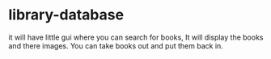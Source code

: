 # library-database
it will have little gui where you can search for books, It will display the books and there images. You can take books out and put them back in.
